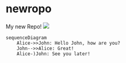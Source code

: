 # newropo
My new Repo!
[![](https://mermaid.ink/img/pako:eNq9VL1u3DAMfhVCUwPc-ZJ085CpQYMgP8NlqzvwJPqsxpYcibqmPdzDFB2CznkEv1joHxwCZGmaoJ7kj9RH8hPJrdLekMpVpLtETtMni-uATeFAvhYDW21bdAyr4L9HCi8NAm56fLRMbvOTkxHP4fPpDVTMbcwXi8jJWIqZjllFdbTu1malXdA9Nm1N2LYL55niSIWa7QaZ9hF6cDzPhX-KlMPZzeUFGK9TQ45HL0MvLr9Peg1aJ-ZXZsgVgVyC0tb0PxL89g_5neMGlzrYlv8mzSt5Jgh2XTH4EvZE1-BwQ2s0PoD2DXUPCAh0TzoxBvCgu0dj1_55NOk7WKWoUczny-srecohmBWS91LFIKOo4t3rdPmyhUIGxHHfWCqXn6HXuj9Qdr-0rQs1E0zIabQeHx5_nB_NjwoFuxlkWQZf367jpJ7oWCbXPXS_RUWs6xXqW_iwh4zQEPvghqOusEGDB4O4gZyhYH8KRQSZLxy6Q81UQ0Haxcj0b3ukUNIHzVSKoRJTLVUXbieumNgvfzitcg6JZiq1fdXTslB5iXUUlIyVFC7HjTIslt0TfXGJzQ?type=png)](https://mermaid.live/edit#pako:eNq9VL1u3DAMfhVCUwPc-ZJ085CpQYMgP8NlqzvwJPqsxpYcibqmPdzDFB2CznkEv1joHxwCZGmaoJ7kj9RH8hPJrdLekMpVpLtETtMni-uATeFAvhYDW21bdAyr4L9HCi8NAm56fLRMbvOTkxHP4fPpDVTMbcwXi8jJWIqZjllFdbTu1malXdA9Nm1N2LYL55niSIWa7QaZ9hF6cDzPhX-KlMPZzeUFGK9TQ45HL0MvLr9Peg1aJ-ZXZsgVgVyC0tb0PxL89g_5neMGlzrYlv8mzSt5Jgh2XTH4EvZE1-BwQ2s0PoD2DXUPCAh0TzoxBvCgu0dj1_55NOk7WKWoUczny-srecohmBWS91LFIKOo4t3rdPmyhUIGxHHfWCqXn6HXuj9Qdr-0rQs1E0zIabQeHx5_nB_NjwoFuxlkWQZf367jpJ7oWCbXPXS_RUWs6xXqW_iwh4zQEPvghqOusEGDB4O4gZyhYH8KRQSZLxy6Q81UQ0Haxcj0b3ukUNIHzVSKoRJTLVUXbieumNgvfzitcg6JZiq1fdXTslB5iXUUlIyVFC7HjTIslt0TfXGJzQ)

```mermaid
sequenceDiagram
    Alice->>John: Hello John, how are you?
    John-->>Alice: Great!
    Alice-)John: See you later!
 ```
